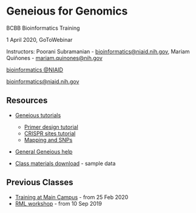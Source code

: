# Geneious for Genomics

BCBB Bioinformatics Training

1 April 2020, GoToWebinar

Instructors: Poorani Subramanian - bioinformatics@niaid.nih.gov, Mariam Quiñones - mariam.quinones@nih.gov

[bioinformatics @NIAID](https://bioinformatics.niaid.nih.gov/)

bioinformatics@niaid.nih.gov

## Resources

- [Geneious tutorials](https://www.geneious.com/tutorials/)

  - [Primer design tutorial](https://www.geneious.com/tutorials/primer-design-prime/)
  - [CRISPR sites tutorial](https://www.geneious.com/tutorials/finding-crispr-sites-r9/)
  - [Mapping and SNPs](https://www.geneious.com/tutorials/map-to-reference/)

- [General Geneious help](https://www.geneious.com/academic/resources/)

- [Class materials download](https://proj-bip-prod-publicread.s3.amazonaws.com/training/geneious/materialsgeneious_1Apr2020.zip) - sample data

  

## Previous Classes

- [Training at Main Campus](https://github.com/niaid/geneioustraining/tree/25Feb2020) - from 25 Feb 2020
- [RML workshop](https://github.com/niaid/geneioustraining/tree/RML-2019) - from 10 Sep 2019
